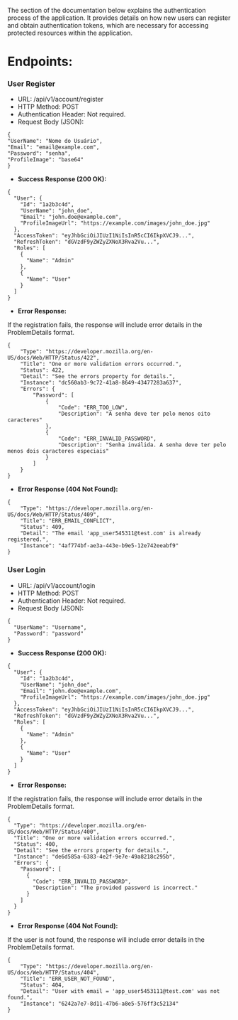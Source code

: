 The section of the documentation below explains the authentication process of the application. It provides details on how new users can register and obtain authentication tokens, which are necessary for accessing protected resources within the application.

# Endpoints:

### User Register

- URL: /api/v1/account/register
- HTTP Method: POST
- Authentication Header: Not required.
- Request Body (JSON):

```
{
"UserName": "Nome do Usuário",
"Email": "email@example.com",
"Password": "senha",
"ProfileImage": "base64"
}
```

- **Success Response (200 OK):**

```
{
  "User": {
    "Id": "1a2b3c4d",
    "UserName": "john_doe",
    "Email": "john.doe@example.com",
    "ProfileImageUrl": "https://example.com/images/john_doe.jpg"
  },
  "AccessToken": "eyJhbGciOiJIUzI1NiIsInR5cCI6IkpXVCJ9...",
  "RefreshToken": "dGVzdF9yZWZyZXNoX3Rva2Vu...",
  "Roles": [
    {
      "Name": "Admin"
    },
    {
      "Name": "User"
    }
  ]
}
```

- **Error Response:**

If the registration fails, the response will include error details in the ProblemDetails format.

```
{
    "Type": "https://developer.mozilla.org/en-US/docs/Web/HTTP/Status/422",
    "Title": "One or more validation errors occurred.",
    "Status": 422,
    "Detail": "See the errors property for details.",
    "Instance": "dc560ab3-9c72-41a8-8649-43477283a637",
    "Errors": {
        "Password": [
            {
                "Code": "ERR_TOO_LOW",
                "Description": "A senha deve ter pelo menos oito caracteres"
            },
            {
                "Code": "ERR_INVALID_PASSWORD",
                "Description": "Senha inválida. A senha deve ter pelo menos dois caracteres especiais"
            }
        ]
    }
}
```

- **Error Response (404 Not Found):**

```
{
    "Type": "https://developer.mozilla.org/en-US/docs/Web/HTTP/Status/409",
    "Title": "ERR_EMAIL_CONFLICT",
    "Status": 409,
    "Detail": "The email 'app_user545311@test.com' is already registered.",
    "Instance": "4af774bf-ae3a-443e-b9e5-12e742eeabf9"
}
```

### User Login

- URL: /api/v1/account/login
- HTTP Method: POST
- Authentication Header: Not required.
- Request Body (JSON):

```
{
  "UserName": "Username",
  "Password": "password"
}
```

- **Success Response (200 OK):**

```
{
  "User": {
    "Id": "1a2b3c4d",
    "UserName": "john_doe",
    "Email": "john.doe@example.com",
    "ProfileImageUrl": "https://example.com/images/john_doe.jpg"
  },
  "AccessToken": "eyJhbGciOiJIUzI1NiIsInR5cCI6IkpXVCJ9...",
  "RefreshToken": "dGVzdF9yZWZyZXNoX3Rva2Vu...",
  "Roles": [
    {
      "Name": "Admin"
    },
    {
      "Name": "User"
    }
  ]
}
```

- **Error Response:**

If the registration fails, the response will include error details in the ProblemDetails format.

```
{
  "Type": "https://developer.mozilla.org/en-US/docs/Web/HTTP/Status/400",
  "Title": "One or more validation errors occurred.",
  "Status": 400,
  "Detail": "See the errors property for details.",
  "Instance": "de6d585a-6383-4e2f-9e7e-49a8218c295b",
  "Errors": {
    "Password": [
      {
        "Code": "ERR_INVALID_PASSWORD",
        "Description": "The provided password is incorrect."
      }
    ]
  }
}
```

- **Error Response (404 Not Found):**

If the user is not found, the response will include error details in the ProblemDetails format.

```
{
    "Type": "https://developer.mozilla.org/en-US/docs/Web/HTTP/Status/404",
    "Title": "ERR_USER_NOT_FOUND",
    "Status": 404,
    "Detail": "User with email = 'app_user5453111@test.com' was not found.",
    "Instance": "6242a7e7-8d11-47b6-a8e5-576ff3c52134"
}
```
